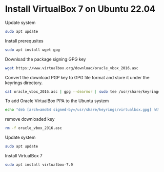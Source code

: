 # Install VirtualBox 7 on Ubuntu 22.04

Update system
```bash
sudo apt update
```

Install prerequsites
```bash
sudo apt install wget gpg
```

Download the package signing GPG key
```bash
wget https://www.virtualbox.org/download/oracle_vbox_2016.asc 
```

Convert the download PGP key to GPG file format and store it under the keyrings directory.
```bash
cat oracle_vbox_2016.asc | gpg --dearmor | sudo tee /usr/share/keyrings/virtualbox.gpg > /dev/null 2>&1
```

To add Oracle VirtualBox PPA to the Ubuntu system
```bash
echo "deb [arch=amd64 signed-by=/usr/share/keyrings/virtualbox.gpg] https://download.virtualbox.org/virtualbox/debian jammy contrib" | sudo tee /etc/apt/sources.list.d/virtualbox.list
```

remove downloaded key
```bash
rm -f oracle_vbox_2016.asc
```

Update system
```bash
sudo apt update
```

Install VirtualBox 7
```bash
sudo apt install virtualbox-7.0
```